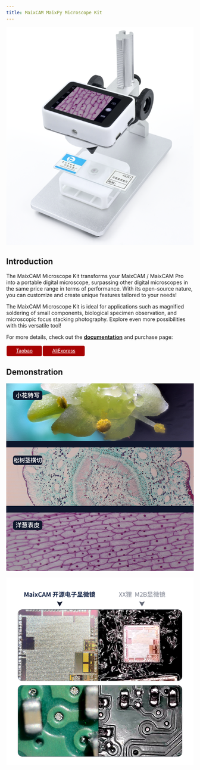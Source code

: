 ```yaml
---
title: MaixCAM MaixPy Microscope Kit
---
```


![maixcam microscope](../../assets/maixcam_microscope.png)

## Introduction

The MaixCAM Microscope Kit transforms your MaixCAM / MaixCAM Pro into a portable digital microscope, surpassing other digital microscopes in the same price range in terms of performance. With its open-source nature, you can customize and create unique features tailored to your needs!  

The MaixCAM Microscope Kit is ideal for applications such as magnified soldering of small components, biological specimen observation, and microscopic focus stacking photography. Explore even more possibilities with this versatile tool!  

For more details, check out the **[documentation](https://wiki.sipeed.com/microscope)** and purchase page:

<div style="padding: 0 0 0 0; display: flex; justify-content: left">
    <a target="_blank" style="margin: 0.1em;color: white; font-size: 0.9em; border-radius: 0.3em; padding: 0.5em 2em; background-color: #a80202" href="https://item.taobao.com/item.htm?id=878126152834">Taobao</a>
    <a target="_blank" style="margin: 0.1em;color: white; font-size: 0.9em; border-radius: 0.3em; padding: 0.5em 2em; background-color: #a80202" href="https://wiki.sipeed.com/store">AliExpress</a>
</div>

## Demonstration

![](../../assets/maixcam_microscope_demo.png)

![](../../assets/maixcam_microscope_demo2.png)

